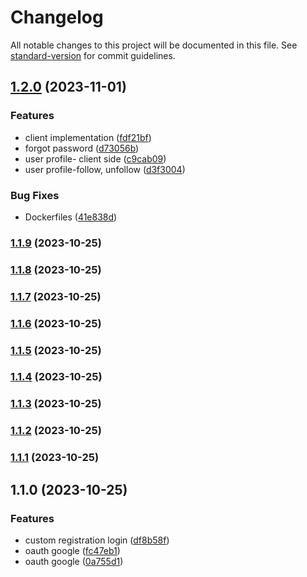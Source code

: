 # Changelog

All notable changes to this project will be documented in this file. See [standard-version](https://github.com/conventional-changelog/standard-version) for commit guidelines.

## [1.2.0](https://github.com/edotnet/compas-universe-monorepo/compare/v1.1.9...v1.2.0) (2023-11-01)


### Features

* client implementation ([fdf21bf](https://github.com/edotnet/compas-universe-monorepo/commit/fdf21bf59532837220d38057cb6613349992c581))
* forgot password ([d73056b](https://github.com/edotnet/compas-universe-monorepo/commit/d73056b67055a01a4ab1e0b03d00a3d6afd6826b))
* user profile- client side ([c9cab09](https://github.com/edotnet/compas-universe-monorepo/commit/c9cab093785835b1f2e429bb0607d40f3a198f5d))
* user profile-follow, unfollow ([d3f3004](https://github.com/edotnet/compas-universe-monorepo/commit/d3f3004c71fb8b4e29cd69af2c4cb0ac0f7a8628))


### Bug Fixes

* Dockerfiles ([41e838d](https://github.com/edotnet/compas-universe-monorepo/commit/41e838dff99aa5f07164434f1e4bd42e56411411))

### [1.1.9](https://github.com/edotnet/compas-universe-monorepo/compare/v1.1.8...v1.1.9) (2023-10-25)

### [1.1.8](https://github.com/edotnet/compas-universe-monorepo/compare/v1.1.7...v1.1.8) (2023-10-25)

### [1.1.7](https://github.com/edotnet/compas-universe-monorepo/compare/v1.1.6...v1.1.7) (2023-10-25)

### [1.1.6](https://github.com/edotnet/compas-universe-monorepo/compare/v1.1.5...v1.1.6) (2023-10-25)

### [1.1.5](https://github.com/edotnet/compas-universe-monorepo/compare/v1.1.4...v1.1.5) (2023-10-25)

### [1.1.4](https://github.com/edotnet/compas-universe-monorepo/compare/v1.1.3...v1.1.4) (2023-10-25)

### [1.1.3](https://github.com/edotnet/compas-universe-monorepo/compare/v1.1.2...v1.1.3) (2023-10-25)

### [1.1.2](https://github.com/edotnet/compas-universe-monorepo/compare/v1.1.1...v1.1.2) (2023-10-25)

### [1.1.1](https://github.com/edotnet/compas-universe-monorepo/compare/v1.1.0...v1.1.1) (2023-10-25)

## 1.1.0 (2023-10-25)


### Features

* custom registration login ([df8b58f](https://github.com/edotnet/compas-universe-monorepo/commit/df8b58f30ceedf9bb8bb549abb99997c71b8d14d))
* oauth google ([fc47eb1](https://github.com/edotnet/compas-universe-monorepo/commit/fc47eb14c3468b42b57e1a7c14ada07a627ae20a))
* oauth google ([0a755d1](https://github.com/edotnet/compas-universe-monorepo/commit/0a755d199dbd43a8b2565fbd7e7688901a479d04))
